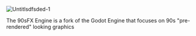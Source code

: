 
![Untitlsdfsded-1](https://github.com/user-attachments/assets/c04a646b-979d-4fcf-a0aa-12d404e17cde)

The 90sFX Engine is a fork of the Godot Engine that focuses on 90s "pre-rendered" looking graphics
